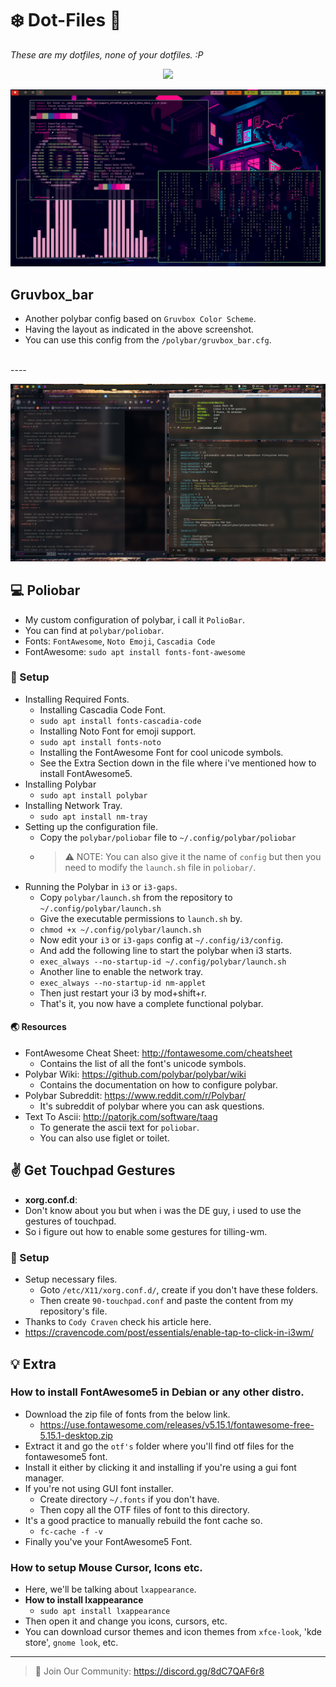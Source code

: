 # :snowflake: Dot-Files :rocket:
*These are my dotfiles, none of your dotfiles. :P*

<p align="center"><img src="https://i.imgur.com/a0qDdtI.png" /></p>

![Gruvbox-PyWal-Screenshot](screenshots/gruvbar_pink.png)

## Gruvbox_bar
- Another polybar config based on `Gruvbox Color Scheme`.
- Having the layout as indicated in the above screenshot.
- You can use this config from the `/polybar/gruvbox_bar.cfg`.

<br>
----
<br>

![Mine DotFiles](./screenshots/custom_polybar.png)


## :computer: Poliobar
- My custom configuration of polybar, i call it `PolioBar`.
- You can find at `polybar/poliobar`.
- Fonts: `FontAwesome`, `Noto Emoji`, `Cascadia Code`
- FontAwesome: `sudo apt install fonts-font-awesome`

### :rocket: Setup
- Installing Required Fonts.
    + Installing Cascadia Code Font.
    + `sudo apt install fonts-cascadia-code`
    + Installing Noto Font for emoji support.
    + `sudo apt install fonts-noto`
    + Installing the FontAwesome Font for cool unicode symbols.
    + See the Extra Section down in the file where i've mentioned how to install FontAwesome5.
- Installing Polybar
    + `sudo apt install polybar`
- Installing Network Tray.
    + `sudo apt install nm-tray`
- Setting up the configuration file.
    + Copy the `polybar/poliobar` file to `~/.config/polybar/poliobar`
    + > :warning: NOTE: You can also give it the name of `config` but then you need to modify the `launch.sh` file in `poliobar/`.
- Running the Polybar in `i3` or `i3-gaps`.
    + Copy `polybar/launch.sh` from the repository to  `~/.config/polybar/launch.sh`
    + Give the executable permissions to `launch.sh` by.
    + `chmod +x ~/.config/polybar/launch.sh`
    + Now edit your `i3` or `i3-gaps` config at `~/.config/i3/config`.
    + And add the following line to start the polybar when i3 starts.
    + `exec_always --no-startup-id ~/.config/polybar/launch.sh`
    + Another line to enable the network tray.
    + `exec_always --no-startup-id nm-applet`
    + Then just restart your i3 by <key>mod+shift+r</key>.
    + That's it, you now have a complete functional polybar.

#### :earth_asia: Resources
- FontAwesome Cheat Sheet: http://fontawesome.com/cheatsheet
    + Contains the list of all the font's unicode symbols.
- Polybar Wiki: https://github.com/polybar/polybar/wiki
    + Contains the documentation on how to configure polybar.
- Polybar Subreddit: https://www.reddit.com/r/Polybar/
    + It's subreddit of polybar where you can ask questions.
- Text To Ascii: http://patorjk.com/software/taag
    + To generate the ascii text for `poliobar`.
    + You can also use figlet or toilet.



## :v: Get Touchpad Gestures
- **xorg.conf.d**:
- Don't know about you but when i was the DE guy, i used to use the gestures of touchpad.
- So i figure out how to enable some gestures for tilling-wm.

### :rocket: Setup
- Setup necessary files.
    + Goto `/etc/X11/xorg.conf.d/`, create if you don't have these folders. 
    + Then create `90-touchpad.conf` and paste the content from my repository's file.
- Thanks to `Cody Craven` check his article here.
- https://cravencode.com/post/essentials/enable-tap-to-click-in-i3wm/


## :bulb: Extra

### How to install FontAwesome**5** in Debian or any other distro.
- Download the zip file of fonts from the below link.
    + https://use.fontawesome.com/releases/v5.15.1/fontawesome-free-5.15.1-desktop.zip
- Extract it and go the `otf's` folder where you'll find otf files for the fontawesome5 font.
- Install it either by clicking it and installing if you're using a gui font manager.
- If you're not using GUI font installer.
    + Create directory `~/.fonts` if you don't have.
    + Then copy all the OTF files of font to this directory.
- It's a good practice to manually rebuild the font cache so.
    + `fc-cache -f -v`
- Finally you've your FontAwesome5 Font.

### How to setup Mouse Cursor, Icons etc.
- Here, we'll be talking about `lxappearance`.
- **How to install lxappearance**
    + `sudo apt install lxappearance`
- Then open it and change you icons, cursors, etc.
- You can download cursor themes and icon themes from `xfce-look`, 'kde store', `gnome look`, etc.



----

> :speech_balloon: Join Our Community: https://discord.gg/8dC7QAF6r8
